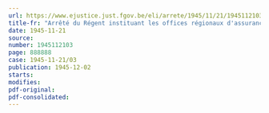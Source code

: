 ```yaml
---
url: https://www.ejustice.just.fgov.be/eli/arrete/1945/11/21/1945112103/justel
title-fr: "Arrêté du Régent instituant les offices régionaux d'assurance maladie-invalidité"
date: 1945-11-21
source:
number: 1945112103
page: 888888
case: 1945-11-21/03
publication: 1945-12-02
starts:
modifies:
pdf-original:
pdf-consolidated:
---
```


